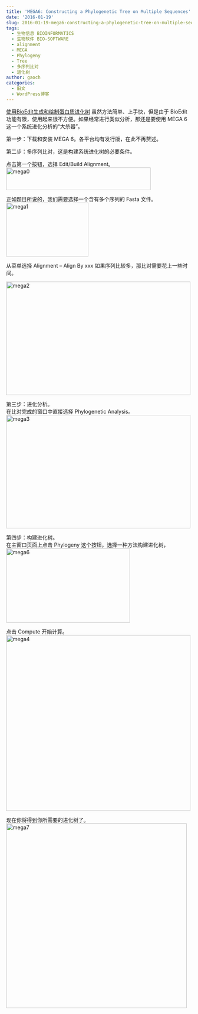 ```yaml
---
title: 'MEGA6: Constructing a Phylogenetic Tree on Multiple Sequences'
date: '2016-01-19'
slug: 2016-01-19-mega6-constructing-a-phylogenetic-tree-on-multiple-sequences
tags:
  - 生物信息 BIOINFORMATICS
  - 生物软件 BIO-SOFTWARE
  - alignment
  - MEGA
  - Phylogeny
  - Tree
  - 多序列比对
  - 进化树
author: gaoch
categories:
  - 旧文
  - WordPress博客
---
```



[使用BioEdit生成和绘制蛋白质进化树](http://bio-spring.top/bioedit-tree/)
虽然方法简单、上手快，但是由于 BioEdit
功能有限，使用起来很不方便。如果经常进行类似分析，那还是要使用 MEGA 6
这一个系统进化分析的“大杀器”。

第一步：下载和安装 MEGA 6。各平台均有发行版，在此不再赘述。

第二步：多序列比对，这是构建系统进化树的必要条件。

点击第一个按钮，选择 Edit/Build Alignment。  
<img src="https://cloudfs-spring.oss-cn-qingdao.aliyuncs.com/bio_spring_uploads/2016/01/mega0.png" class="alignnone size-full wp-image-782" width="392" height="61" alt="mega0" />

正如题目所说的，我们需要选择一个含有多个序列的 Fasta 文件。  
<img src="https://cloudfs-spring.oss-cn-qingdao.aliyuncs.com/bio_spring_uploads/2016/01/mega1.png" class="alignnone size-full wp-image-784" width="223" height="146" alt="mega1" />

从菜单选择 Alignment – Align By xxx
如果序列比较多，那比对需要花上一些时间。

<img src="https://cloudfs-spring.oss-cn-qingdao.aliyuncs.com/bio_spring_uploads/2016/01/mega2-500x307.png" class="alignnone size-medium wp-image-785" sizes="(max-width: 500px) 100vw, 500px" srcset="https://cloudfs-spring.oss-cn-qingdao.aliyuncs.com/bio_spring_uploads/2016/01/mega2-500x307.png 500w, https://cloudfs-spring.oss-cn-qingdao.aliyuncs.com/bio_spring_uploads/2016/01/mega2.png 753w" width="500" height="307" alt="mega2" />

第三步：进化分析。  
在比对完成的窗口中直接选择 Phylogenetic Analysis。  
<img src="https://cloudfs-spring.oss-cn-qingdao.aliyuncs.com/bio_spring_uploads/2016/01/mega3-500x307.png" class="alignnone size-medium wp-image-781" sizes="(max-width: 500px) 100vw, 500px" srcset="https://cloudfs-spring.oss-cn-qingdao.aliyuncs.com/bio_spring_uploads/2016/01/mega3-500x307.png 500w, https://cloudfs-spring.oss-cn-qingdao.aliyuncs.com/bio_spring_uploads/2016/01/mega3.png 753w" width="500" height="307" alt="mega3" />

第四步：构建进化树。  
在主窗口页面上点击 Phylogeny 这个按钮，选择一种方法构建进化树，  
<img src="https://cloudfs-spring.oss-cn-qingdao.aliyuncs.com/bio_spring_uploads/2016/01/mega6.png" class="alignnone size-full wp-image-783" width="336" height="201" alt="mega6" />

点击 Compute 开始计算。  
<img src="https://cloudfs-spring.oss-cn-qingdao.aliyuncs.com/bio_spring_uploads/2016/01/mega4-500x476.png" class="alignnone size-medium wp-image-779" sizes="(max-width: 500px) 100vw, 500px" srcset="https://cloudfs-spring.oss-cn-qingdao.aliyuncs.com/bio_spring_uploads/2016/01/mega4-500x476.png 500w, https://cloudfs-spring.oss-cn-qingdao.aliyuncs.com/bio_spring_uploads/2016/01/mega4.png 504w" width="500" height="476" alt="mega4" />

现在你将得到你所需要的进化树了。  
<img src="https://cloudfs-spring.oss-cn-qingdao.aliyuncs.com/bio_spring_uploads/2016/01/mega7-490x500.png" class="alignnone size-medium wp-image-780" sizes="(max-width: 490px) 100vw, 490px" srcset="https://cloudfs-spring.oss-cn-qingdao.aliyuncs.com/bio_spring_uploads/2016/01/mega7-490x500.png 490w, https://cloudfs-spring.oss-cn-qingdao.aliyuncs.com/bio_spring_uploads/2016/01/mega7.png 540w" width="490" height="500" alt="mega7" />
